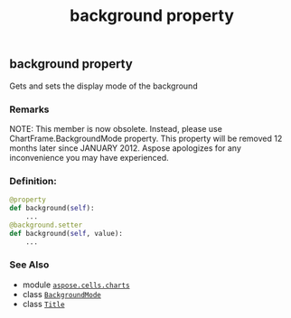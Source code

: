 ﻿---
title: background property
second_title: Aspose.Cells for Python via .NET API References
description: 
type: docs
weight: 70
url: /aspose.cells.charts/title/background/
is_root: false
---

## background property


Gets and sets the display mode of the background

### Remarks 


NOTE: This member is now obsolete. Instead, 
please use ChartFrame.BackgroundMode property. 
This property will be removed 12 months later since JANUARY 2012. 
Aspose apologizes for any inconvenience you may have experienced.
### Definition:
```python
@property
def background(self):
    ...
@background.setter
def background(self, value):
    ...
```

### See Also
* module [`aspose.cells.charts`](../../)
* class [`BackgroundMode`](/cells/python-net/aspose.cells.charts/backgroundmode)
* class [`Title`](/cells/python-net/aspose.cells.charts/title)
